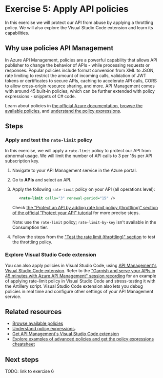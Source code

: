 # Exercise 5: Apply API policies

In this exercise we will protect our API from abuse by applying a throttling policy. We will also explore the Visual Studio Code extension and learn its capabilities.

## Why use policies API Management

In Azure API Management, policies are a powerful capability that allows API publisher to change the behavior of APIs - while processing requests or responses. Popular policies include format conversion from XML to JSON, rate limiting to restrict the amount of incoming calls, validation of JWT tokens or certificates to secure APIs, caching to accelerate API calls, CORS to allow cross-origin resource sharing, and more. API Management comes with around 45 built-in policies, which can be further extended with policy expressions - snippets of C# code.

Learn about policies in [the official Azure documentation](https://docs.microsoft.com/azure/api-management/api-management-howto-policies), [browse the available policies](https://docs.microsoft.com/azure/api-management/api-management-policies), and [understand the policy expressions](https://docs.microsoft.com/azure/api-management/api-management-policy-expressions).

## Steps

### Apply and test the `rate-limit` policy

In this exercise, we will apply a `rate-limit` policy to protect our API from abnormal usage. We will limit the number of API calls to 3 per 15s per API subscription key.

1. Navigate to your API Management service in the Azure portal.
1. Go to **APIs** and select an API.
1. Apply the following `rate-limit` policy on your API (all operations level):
    
    ```XML
       <rate-limit calls="3" renewal-period="15" />
    ```

    Check [the "Protect an API by adding rate limit policy (throttling)" section of the official "Protect your API" tutorial](https://docs.microsoft.com/azure/api-management/transform-api#protect-an-api-by-adding-rate-limit-policy-throttling) for more precise steps.

    Note: use the `rate-limit` policy; `rate-limit-by-key` isn't available in the Consumption tier.

1. Follow the steps from the ["Test the rate limit (throttling)" section](https://docs.microsoft.com/azure/api-management/transform-api#test-the-rate-limit-throttling) to test the throttling policy.

### Explore Visual Studio Code extension

You can also apply policies in Visual Studio Code, using [API Management's Visual Studio Code extension](https://aka.ms/apim/vscext). Refer to the ["Garnish and serve your APIs in 45 minutes with Azure API Management" session recording](https://youtu.be/bik8JJVNNmk?t=264) for an example of applying rate-limit policy in Visual Studio Code and stress-testing it with the Artillery script. Visual Studio Code extension also lets you debug policies in real time and configure other settings of your API Management service.

## Related resources

- [Browse available policies](https://docs.microsoft.com/azure/api-management/api-management-policies)
- [Understand policy expressions](https://docs.microsoft.com/azure/api-management/api-management-policy-expressions).
- [Get API Management's Visual Studio Code extension](https://aka.ms/apim/vscext)
- [Explore examples of advanced policies and get the policy expressions cheatsheet](https://aka.ms/apimpolicyexamples)

## Next steps

TODO: link to exercise 6